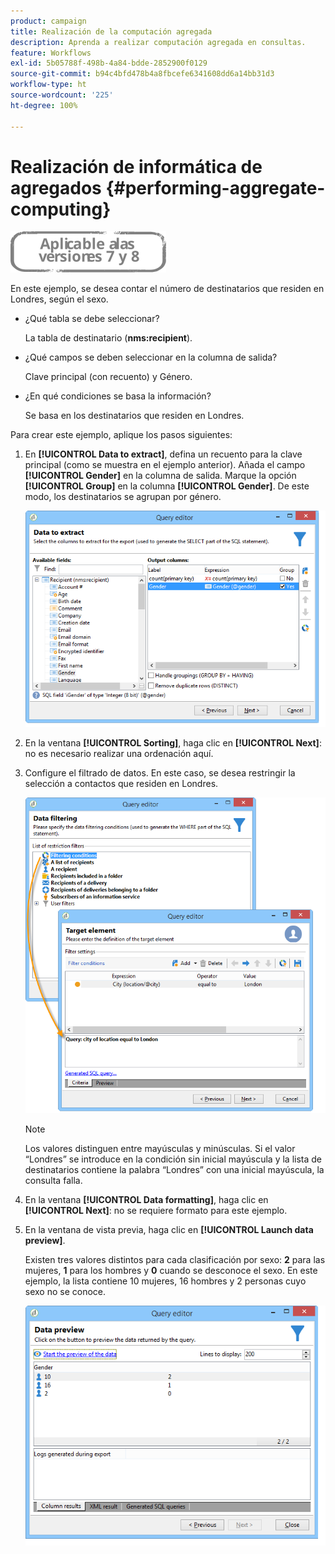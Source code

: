 ```yaml
---
product: campaign
title: Realización de la computación agregada
description: Aprenda a realizar computación agregada en consultas.
feature: Workflows
exl-id: 5b05788f-498b-4a84-bdde-2852900f0129
source-git-commit: b94c4bfd478b4a8fbcefe6341608dd6a14bb31d3
workflow-type: ht
source-wordcount: '225'
ht-degree: 100%

---
```


# Realización de informática de agregados {#performing-aggregate-computing}

![](../../assets/common.svg)

En este ejemplo, se desea contar el número de destinatarios que residen en Londres, según el sexo.

* ¿Qué tabla se debe seleccionar?

   La tabla de destinatario (**nms:recipient**).

* ¿Qué campos se deben seleccionar en la columna de salida?

   Clave principal (con recuento) y Género.

* ¿En qué condiciones se basa la información?

   Se basa en los destinatarios que residen en Londres.

Para crear este ejemplo, aplique los pasos siguientes:

1. En **[!UICONTROL Data to extract]**, defina un recuento para la clave principal (como se muestra en el ejemplo anterior). Añada el campo **[!UICONTROL Gender]** en la columna de salida. Marque la opción **[!UICONTROL Group]** en la columna **[!UICONTROL Gender]**. De este modo, los destinatarios se agrupan por género.

   ![](assets/query_editor_nveau_27.png)

1. En la ventana **[!UICONTROL Sorting]**, haga clic en **[!UICONTROL Next]**: no es necesario realizar una ordenación aquí.
1. Configure el filtrado de datos. En este caso, se desea restringir la selección a contactos que residen en Londres.

   ![](assets/query_editor_22.png)

   >[!NOTE]
   >
   >Los valores distinguen entre mayúsculas y minúsculas. Si el valor “Londres” se introduce en la condición sin inicial mayúscula y la lista de destinatarios contiene la palabra “Londres” con una inicial mayúscula, la consulta falla.

1. En la ventana **[!UICONTROL Data formatting]**, haga clic en **[!UICONTROL Next]**: no se requiere formato para este ejemplo.
1. En la ventana de vista previa, haga clic en **[!UICONTROL Launch data preview]**.

   Existen tres valores distintos para cada clasificación por sexo: **2** para las mujeres, **1** para los hombres y **0** cuando se desconoce el sexo. En este ejemplo, la lista contiene 10 mujeres, 16 hombres y 2 personas cuyo sexo no se conoce.

   ![](assets/query_editor_agregat_04.png)
